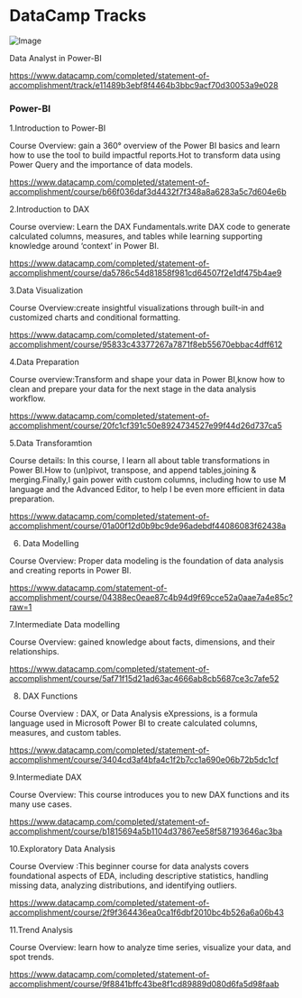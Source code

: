 # DataCamp Tracks
![Image](https://github.com/user-attachments/assets/ea8f1b07-17b4-4fdd-bfaf-d5fce70a8e9c)

Data Analyst in Power-BI

https://www.datacamp.com/completed/statement-of-accomplishment/track/e11489b3ebf8f4464b3bbc9acf70d30053a9e028

### Power-BI
1.Introduction to Power-BI

Course Overview: gain a 360° overview of the Power BI basics and learn how to use the tool to build impactful reports.Hot to transform data using Power Query and the importance of data models.

https://www.datacamp.com/completed/statement-of-accomplishment/course/b66f036daf3d4432f7f348a8a6283a5c7d604e6b

2.Introduction to DAX 

Course overview: Learn the DAX Fundamentals.write DAX code to generate calculated columns, measures, and tables while learning supporting knowledge around ‘context’ in Power BI.

https://www.datacamp.com/completed/statement-of-accomplishment/course/da5786c54d81858f981cd64507f2e1df475b4ae9

3.Data Visualization

Course Overview:create insightful visualizations through built-in and customized charts and conditional formatting.

https://www.datacamp.com/completed/statement-of-accomplishment/course/95833c43377267a7871f8eb55670ebbac4dff612

4.Data Preparation 

Course overview:Transform and shape your data in Power BI,know how to clean and prepare your data for the next stage in the data analysis workflow.

https://www.datacamp.com/completed/statement-of-accomplishment/course/20fc1cf391c50e8924734527e99f44d26d737ca5

5.Data Transforamtion 

Course details: In this course, I learn all about table transformations in Power BI.How to (un)pivot, transpose, and append tables,joining & merging.Finally,I gain power with custom columns, including how to use M language and the Advanced Editor, to help I be even more efficient in data preparation.

https://www.datacamp.com/completed/statement-of-accomplishment/course/01a00f12d0b9bc9de96adebdf44086083f62438a

6. Data Modelling

Course Overview: Proper data modeling is the foundation of data analysis and creating reports in Power BI.

https://www.datacamp.com/statement-of-accomplishment/course/04388ec0eae87c4b94d9f69cce52a0aae7a4e85c?raw=1

7.Intermediate Data modelling

Course Overview: gained knowledge about facts, dimensions, and their relationships.

https://www.datacamp.com/completed/statement-of-accomplishment/course/5af71f15d21ad63ac4666ab8cb5687ce3c7afe52

8. DAX Functions

Course Overview : DAX, or Data Analysis eXpressions, is a formula language used in Microsoft Power BI to create calculated columns, measures, and custom tables.

https://www.datacamp.com/completed/statement-of-accomplishment/course/3404cd3af4bfa4c1f2b7cc1a690e06b72b5dc1cf

9.Intermediate DAX 

Course Overview: This course introduces you to new DAX functions and its many use cases. 

https://www.datacamp.com/completed/statement-of-accomplishment/course/b1815694a5b1104d37867ee58f587193646ac3ba

10.Exploratory Data Analysis

Course Overview :This beginner course for data analysts covers foundational aspects of EDA, including descriptive statistics, handling missing data, analyzing distributions, and identifying outliers. 

https://www.datacamp.com/completed/statement-of-accomplishment/course/2f9f364436ea0ca1f6dbf2010bc4b526a6a06b43

11.Trend Analysis

Course Overview: learn how to analyze time series, visualize your data, and spot trends. 

https://www.datacamp.com/completed/statement-of-accomplishment/course/9f8841bffc43be8f1cd89889d080d6fa5d98faab






